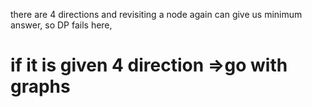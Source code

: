 there are 4 directions and revisiting a node again can give us minimum answer, so DP fails here,
​
# if it is given 4 direction =>go with graphs